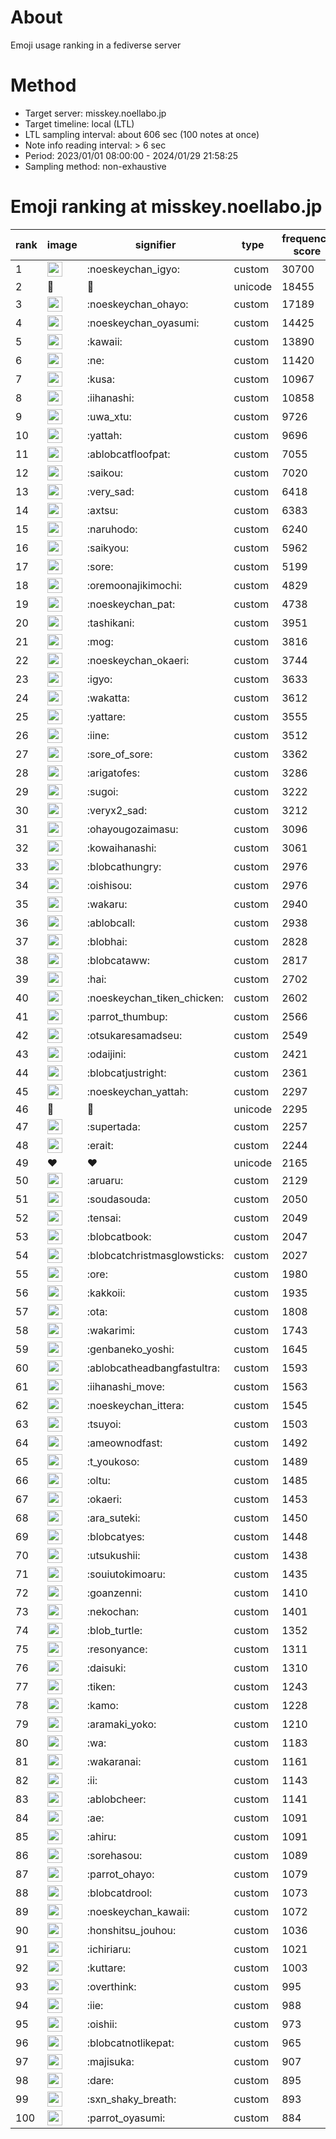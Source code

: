 # About
Emoji usage ranking in a fediverse server

# Method
- Target server: misskey.noellabo.jp
- Target timeline: local (LTL)
- LTL sampling interval: about 606 sec (100 notes at once)
- Note info reading interval: > 6 sec
- Period: 2023/01/01 08:00:00 - 2024/01/29 21:58:25 
- Sampling method: non-exhaustive

# Emoji ranking at misskey.noellabo.jp

|rank|image|signifier|type|frequency score|
|----|----|----|----|----|
|1|<img height="24" src="https://misskey.noellabo.jp/emoji/noeskeychan_igyo.webp">|:noeskeychan_igyo:|custom|30700|
|2|🎉|🎉|unicode|18455|
|3|<img height="24" src="https://misskey.noellabo.jp/emoji/noeskeychan_ohayo.webp">|:noeskeychan_ohayo:|custom|17189|
|4|<img height="24" src="https://misskey.noellabo.jp/emoji/noeskeychan_oyasumi.webp">|:noeskeychan_oyasumi:|custom|14425|
|5|<img height="24" src="https://misskey.noellabo.jp/emoji/kawaii.webp">|:kawaii:|custom|13890|
|6|<img height="24" src="https://misskey.noellabo.jp/emoji/ne.webp">|:ne:|custom|11420|
|7|<img height="24" src="https://misskey.noellabo.jp/emoji/kusa.webp">|:kusa:|custom|10967|
|8|<img height="24" src="https://misskey.noellabo.jp/emoji/iihanashi.webp">|:iihanashi:|custom|10858|
|9|<img height="24" src="https://misskey.noellabo.jp/emoji/uwa_xtu.webp">|:uwa_xtu:|custom|9726|
|10|<img height="24" src="https://misskey.noellabo.jp/emoji/yattah.webp">|:yattah:|custom|9696|
|11|<img height="24" src="https://misskey.noellabo.jp/emoji/ablobcatfloofpat.webp">|:ablobcatfloofpat:|custom|7055|
|12|<img height="24" src="https://misskey.noellabo.jp/emoji/saikou.webp">|:saikou:|custom|7020|
|13|<img height="24" src="https://misskey.noellabo.jp/emoji/very_sad.webp">|:very_sad:|custom|6418|
|14|<img height="24" src="https://misskey.noellabo.jp/emoji/axtsu.webp">|:axtsu:|custom|6383|
|15|<img height="24" src="https://misskey.noellabo.jp/emoji/naruhodo.webp">|:naruhodo:|custom|6240|
|16|<img height="24" src="https://misskey.noellabo.jp/emoji/saikyou.webp">|:saikyou:|custom|5962|
|17|<img height="24" src="https://misskey.noellabo.jp/emoji/sore.webp">|:sore:|custom|5199|
|18|<img height="24" src="https://misskey.noellabo.jp/emoji/oremoonajikimochi.webp">|:oremoonajikimochi:|custom|4829|
|19|<img height="24" src="https://misskey.noellabo.jp/emoji/noeskeychan_pat.webp">|:noeskeychan_pat:|custom|4738|
|20|<img height="24" src="https://misskey.noellabo.jp/emoji/tashikani.webp">|:tashikani:|custom|3951|
|21|<img height="24" src="https://misskey.noellabo.jp/emoji/mog.webp">|:mog:|custom|3816|
|22|<img height="24" src="https://misskey.noellabo.jp/emoji/noeskeychan_okaeri.webp">|:noeskeychan_okaeri:|custom|3744|
|23|<img height="24" src="https://misskey.noellabo.jp/emoji/igyo.webp">|:igyo:|custom|3633|
|24|<img height="24" src="https://misskey.noellabo.jp/emoji/wakatta.webp">|:wakatta:|custom|3612|
|25|<img height="24" src="https://misskey.noellabo.jp/emoji/yattare.webp">|:yattare:|custom|3555|
|26|<img height="24" src="https://misskey.noellabo.jp/emoji/iine.webp">|:iine:|custom|3512|
|27|<img height="24" src="https://misskey.noellabo.jp/emoji/sore_of_sore.webp">|:sore_of_sore:|custom|3362|
|28|<img height="24" src="https://misskey.noellabo.jp/emoji/arigatofes.webp">|:arigatofes:|custom|3286|
|29|<img height="24" src="https://misskey.noellabo.jp/emoji/sugoi.webp">|:sugoi:|custom|3222|
|30|<img height="24" src="https://misskey.noellabo.jp/emoji/veryx2_sad.webp">|:veryx2_sad:|custom|3212|
|31|<img height="24" src="https://misskey.noellabo.jp/emoji/ohayougozaimasu.webp">|:ohayougozaimasu:|custom|3096|
|32|<img height="24" src="https://misskey.noellabo.jp/emoji/kowaihanashi.webp">|:kowaihanashi:|custom|3061|
|33|<img height="24" src="https://misskey.noellabo.jp/emoji/blobcathungry.webp">|:blobcathungry:|custom|2976|
|34|<img height="24" src="https://misskey.noellabo.jp/emoji/oishisou.webp">|:oishisou:|custom|2976|
|35|<img height="24" src="https://misskey.noellabo.jp/emoji/wakaru.webp">|:wakaru:|custom|2940|
|36|<img height="24" src="https://misskey.noellabo.jp/emoji/ablobcall.webp">|:ablobcall:|custom|2938|
|37|<img height="24" src="https://misskey.noellabo.jp/emoji/blobhai.webp">|:blobhai:|custom|2828|
|38|<img height="24" src="https://misskey.noellabo.jp/emoji/blobcataww.webp">|:blobcataww:|custom|2817|
|39|<img height="24" src="https://misskey.noellabo.jp/emoji/hai.webp">|:hai:|custom|2702|
|40|<img height="24" src="https://misskey.noellabo.jp/emoji/noeskeychan_tiken_chicken.webp">|:noeskeychan_tiken_chicken:|custom|2602|
|41|<img height="24" src="https://misskey.noellabo.jp/emoji/parrot_thumbup.webp">|:parrot_thumbup:|custom|2566|
|42|<img height="24" src="https://misskey.noellabo.jp/emoji/otsukaresamadseu.webp">|:otsukaresamadseu:|custom|2549|
|43|<img height="24" src="https://misskey.noellabo.jp/emoji/odaijini.webp">|:odaijini:|custom|2421|
|44|<img height="24" src="https://misskey.noellabo.jp/emoji/blobcatjustright.webp">|:blobcatjustright:|custom|2361|
|45|<img height="24" src="https://misskey.noellabo.jp/emoji/noeskeychan_yattah.webp">|:noeskeychan_yattah:|custom|2297|
|46|🍗|🍗|unicode|2295|
|47|<img height="24" src="https://misskey.noellabo.jp/emoji/supertada.webp">|:supertada:|custom|2257|
|48|<img height="24" src="https://misskey.noellabo.jp/emoji/erait.webp">|:erait:|custom|2244|
|49|❤|❤|unicode|2165|
|50|<img height="24" src="https://misskey.noellabo.jp/emoji/aruaru.webp">|:aruaru:|custom|2129|
|51|<img height="24" src="https://misskey.noellabo.jp/emoji/soudasouda.webp">|:soudasouda:|custom|2050|
|52|<img height="24" src="https://misskey.noellabo.jp/emoji/tensai.webp">|:tensai:|custom|2049|
|53|<img height="24" src="https://misskey.noellabo.jp/emoji/blobcatbook.webp">|:blobcatbook:|custom|2047|
|54|<img height="24" src="https://misskey.noellabo.jp/emoji/blobcatchristmasglowsticks.webp">|:blobcatchristmasglowsticks:|custom|2027|
|55|<img height="24" src="https://misskey.noellabo.jp/emoji/ore.webp">|:ore:|custom|1980|
|56|<img height="24" src="https://misskey.noellabo.jp/emoji/kakkoii.webp">|:kakkoii:|custom|1935|
|57|<img height="24" src="https://misskey.noellabo.jp/emoji/ota.webp">|:ota:|custom|1808|
|58|<img height="24" src="https://misskey.noellabo.jp/emoji/wakarimi.webp">|:wakarimi:|custom|1743|
|59|<img height="24" src="https://misskey.noellabo.jp/emoji/genbaneko_yoshi.webp">|:genbaneko_yoshi:|custom|1645|
|60|<img height="24" src="https://misskey.noellabo.jp/emoji/ablobcatheadbangfastultra.webp">|:ablobcatheadbangfastultra:|custom|1593|
|61|<img height="24" src="https://misskey.noellabo.jp/emoji/iihanashi_move.webp">|:iihanashi_move:|custom|1563|
|62|<img height="24" src="https://misskey.noellabo.jp/emoji/noeskeychan_ittera.webp">|:noeskeychan_ittera:|custom|1545|
|63|<img height="24" src="https://misskey.noellabo.jp/emoji/tsuyoi.webp">|:tsuyoi:|custom|1503|
|64|<img height="24" src="https://misskey.noellabo.jp/emoji/ameownodfast.webp">|:ameownodfast:|custom|1492|
|65|<img height="24" src="https://misskey.noellabo.jp/emoji/t_youkoso.webp">|:t_youkoso:|custom|1489|
|66|<img height="24" src="https://misskey.noellabo.jp/emoji/oltu.webp">|:oltu:|custom|1485|
|67|<img height="24" src="https://misskey.noellabo.jp/emoji/okaeri.webp">|:okaeri:|custom|1453|
|68|<img height="24" src="https://misskey.noellabo.jp/emoji/ara_suteki.webp">|:ara_suteki:|custom|1450|
|69|<img height="24" src="https://misskey.noellabo.jp/emoji/blobcatyes.webp">|:blobcatyes:|custom|1448|
|70|<img height="24" src="https://misskey.noellabo.jp/emoji/utsukushii.webp">|:utsukushii:|custom|1438|
|71|<img height="24" src="https://misskey.noellabo.jp/emoji/souiutokimoaru.webp">|:souiutokimoaru:|custom|1435|
|72|<img height="24" src="https://misskey.noellabo.jp/emoji/goanzenni.webp">|:goanzenni:|custom|1410|
|73|<img height="24" src="https://misskey.noellabo.jp/emoji/nekochan.webp">|:nekochan:|custom|1401|
|74|<img height="24" src="https://misskey.noellabo.jp/emoji/blob_turtle.webp">|:blob_turtle:|custom|1352|
|75|<img height="24" src="https://misskey.noellabo.jp/emoji/resonyance.webp">|:resonyance:|custom|1311|
|76|<img height="24" src="https://misskey.noellabo.jp/emoji/daisuki.webp">|:daisuki:|custom|1310|
|77|<img height="24" src="https://misskey.noellabo.jp/emoji/tiken.webp">|:tiken:|custom|1243|
|78|<img height="24" src="https://misskey.noellabo.jp/emoji/kamo.webp">|:kamo:|custom|1228|
|79|<img height="24" src="https://misskey.noellabo.jp/emoji/aramaki_yoko.webp">|:aramaki_yoko:|custom|1210|
|80|<img height="24" src="https://misskey.noellabo.jp/emoji/wa.webp">|:wa:|custom|1183|
|81|<img height="24" src="https://misskey.noellabo.jp/emoji/wakaranai.webp">|:wakaranai:|custom|1161|
|82|<img height="24" src="https://misskey.noellabo.jp/emoji/ii.webp">|:ii:|custom|1143|
|83|<img height="24" src="https://misskey.noellabo.jp/emoji/ablobcheer.webp">|:ablobcheer:|custom|1141|
|84|<img height="24" src="https://misskey.noellabo.jp/emoji/ae.webp">|:ae:|custom|1091|
|85|<img height="24" src="https://misskey.noellabo.jp/emoji/ahiru.webp">|:ahiru:|custom|1091|
|86|<img height="24" src="https://misskey.noellabo.jp/emoji/sorehasou.webp">|:sorehasou:|custom|1089|
|87|<img height="24" src="https://misskey.noellabo.jp/emoji/parrot_ohayo.webp">|:parrot_ohayo:|custom|1079|
|88|<img height="24" src="https://misskey.noellabo.jp/emoji/blobcatdrool.webp">|:blobcatdrool:|custom|1073|
|89|<img height="24" src="https://misskey.noellabo.jp/emoji/noeskeychan_kawaii.webp">|:noeskeychan_kawaii:|custom|1072|
|90|<img height="24" src="https://misskey.noellabo.jp/emoji/honshitsu_jouhou.webp">|:honshitsu_jouhou:|custom|1036|
|91|<img height="24" src="https://misskey.noellabo.jp/emoji/ichiriaru.webp">|:ichiriaru:|custom|1021|
|92|<img height="24" src="https://misskey.noellabo.jp/emoji/kuttare.webp">|:kuttare:|custom|1003|
|93|<img height="24" src="https://misskey.noellabo.jp/emoji/overthink.webp">|:overthink:|custom|995|
|94|<img height="24" src="https://misskey.noellabo.jp/emoji/iie.webp">|:iie:|custom|988|
|95|<img height="24" src="https://misskey.noellabo.jp/emoji/oishii.webp">|:oishii:|custom|973|
|96|<img height="24" src="https://misskey.noellabo.jp/emoji/blobcatnotlikepat.webp">|:blobcatnotlikepat:|custom|965|
|97|<img height="24" src="https://misskey.noellabo.jp/emoji/majisuka.webp">|:majisuka:|custom|907|
|98|<img height="24" src="https://misskey.noellabo.jp/emoji/dare.webp">|:dare:|custom|895|
|99|<img height="24" src="https://misskey.noellabo.jp/emoji/sxn_shaky_breath.webp">|:sxn_shaky_breath:|custom|893|
|100|<img height="24" src="https://misskey.noellabo.jp/emoji/parrot_oyasumi.webp">|:parrot_oyasumi:|custom|884|
